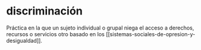 # discriminación
Práctica en la que un sujeto individual o grupal niega el acceso a derechos, recursos o servicios otro basado en los [[sistemas-sociales-de-opresion-y-desigualdad]].
